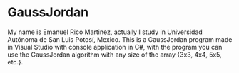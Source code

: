 # GaussJordan

My name is Emanuel Rico Martinez, actually I study in Universidad Autónoma de San Luis Potosí, Mexico. This is a 
GaussJordan program made in Visual Studio with console application in C#, with the program you can use the GaussJordan
algorithm with any size of the array {3x3, 4x4, 5x5, etc.}.

